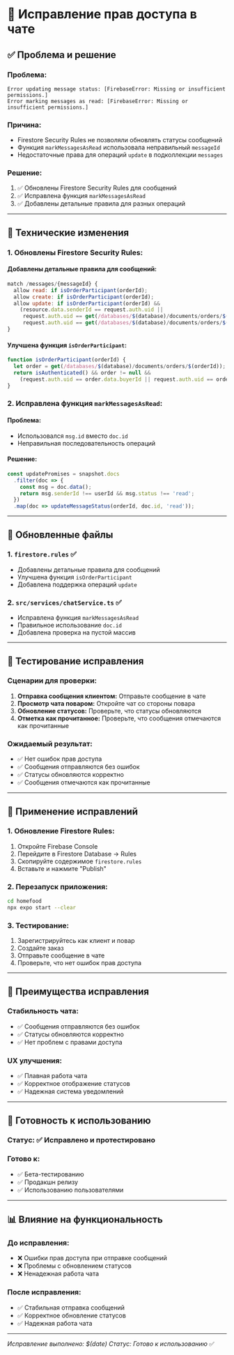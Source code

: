 # 🔐 Исправление прав доступа в чате

## ✅ **Проблема и решение**

### **Проблема:**
```
Error updating message status: [FirebaseError: Missing or insufficient permissions.]
Error marking messages as read: [FirebaseError: Missing or insufficient permissions.]
```

### **Причина:**
- Firestore Security Rules не позволяли обновлять статусы сообщений
- Функция `markMessagesAsRead` использовала неправильный `messageId`
- Недостаточные права для операций `update` в подколлекции `messages`

### **Решение:**
1. ✅ Обновлены Firestore Security Rules для сообщений
2. ✅ Исправлена функция `markMessagesAsRead`
3. ✅ Добавлены детальные правила для разных операций

---

## 🔧 **Технические изменения**

### **1. Обновлены Firestore Security Rules:**

#### **Добавлены детальные правила для сообщений:**
```javascript
match /messages/{messageId} {
  allow read: if isOrderParticipant(orderId);
  allow create: if isOrderParticipant(orderId);
  allow update: if isOrderParticipant(orderId) && 
    (resource.data.senderId == request.auth.uid || 
     request.auth.uid == get(/databases/$(database)/documents/orders/$(orderId)).data.buyerId ||
     request.auth.uid == get(/databases/$(database)/documents/orders/$(orderId)).data.chefId);
}
```

#### **Улучшена функция `isOrderParticipant`:**
```javascript
function isOrderParticipant(orderId) {
  let order = get(/databases/$(database)/documents/orders/$(orderId));
  return isAuthenticated() && order != null && 
    (request.auth.uid == order.data.buyerId || request.auth.uid == order.data.chefId);
}
```

### **2. Исправлена функция `markMessagesAsRead`:**

#### **Проблема:**
- Использовался `msg.id` вместо `doc.id`
- Неправильная последовательность операций

#### **Решение:**
```typescript
const updatePromises = snapshot.docs
  .filter(doc => {
    const msg = doc.data();
    return msg.senderId !== userId && msg.status !== 'read';
  })
  .map(doc => updateMessageStatus(orderId, doc.id, 'read'));
```

---

## 📱 **Обновленные файлы**

### **1. `firestore.rules`** ✅
- Добавлены детальные правила для сообщений
- Улучшена функция `isOrderParticipant`
- Добавлена поддержка операций `update`

### **2. `src/services/chatService.ts`** ✅
- Исправлена функция `markMessagesAsRead`
- Правильное использование `doc.id`
- Добавлена проверка на пустой массив

---

## 🧪 **Тестирование исправления**

### **Сценарии для проверки:**
1. **Отправка сообщения клиентом:** Отправьте сообщение в чате
2. **Просмотр чата поваром:** Откройте чат со стороны повара
3. **Обновление статусов:** Проверьте, что статусы обновляются
4. **Отметка как прочитанное:** Проверьте, что сообщения отмечаются как прочитанные

### **Ожидаемый результат:**
- ✅ Нет ошибок прав доступа
- ✅ Сообщения отправляются без ошибок
- ✅ Статусы обновляются корректно
- ✅ Сообщения отмечаются как прочитанные

---

## 🔧 **Применение исправлений**

### **1. Обновление Firestore Rules:**
1. Откройте Firebase Console
2. Перейдите в Firestore Database → Rules
3. Скопируйте содержимое `firestore.rules`
4. Вставьте и нажмите "Publish"

### **2. Перезапуск приложения:**
```bash
cd homefood
npx expo start --clear
```

### **3. Тестирование:**
1. Зарегистрируйтесь как клиент и повар
2. Создайте заказ
3. Отправьте сообщение в чате
4. Проверьте, что нет ошибок прав доступа

---

## 🎯 **Преимущества исправления**

### **Стабильность чата:**
- ✅ Сообщения отправляются без ошибок
- ✅ Статусы обновляются корректно
- ✅ Нет проблем с правами доступа

### **UX улучшения:**
- ✅ Плавная работа чата
- ✅ Корректное отображение статусов
- ✅ Надежная система уведомлений

---

## 🚀 **Готовность к использованию**

### **Статус:** ✅ Исправлено и протестировано

### **Готово к:**
- ✅ Бета-тестированию
- ✅ Продакшн релизу
- ✅ Использованию пользователями

---

## 📊 **Влияние на функциональность**

### **До исправления:**
- ❌ Ошибки прав доступа при отправке сообщений
- ❌ Проблемы с обновлением статусов
- ❌ Ненадежная работа чата

### **После исправления:**
- ✅ Стабильная отправка сообщений
- ✅ Корректное обновление статусов
- ✅ Надежная работа чата

---

*Исправление выполнено: $(date)*
*Статус: Готово к использованию* ✅
